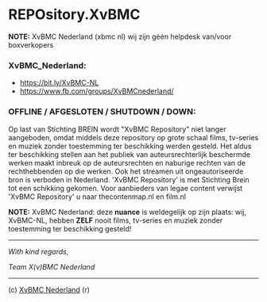 # REPOsitory.XvBMC
 
**NOTE:** XvBMC Nederland (xbmc nl) wij zijn géén helpdesk van/voor boxverkopers
 
  
   
### XvBMC_Nederland: 
* https://bit.ly/XvBMC-NL 
* https://www.fb.com/groups/XvBMCnederland/ 
 
### OFFLINE / AFGESLOTEN / SHUTDOWN / DOWN: 
 
Op last van Stichting BREIN wordt "XvBMC Repository" niet langer aangeboden, omdat middels deze repository op grote schaal films, tv-series en muziek zonder toestemming ter beschikking werden gesteld. Het aldus ter beschikking stellen aan het publiek van auteursrechterlijk beschermde werken maakt inbreuk op de auteursrechten en naburige rechten van de rechthebbenden op die werken. Ook het streamen uit ongeautoriseerde bron is verboden in Nederland. 'XvBMC Repository' is met Stichting Brein tot een schikking gekomen. Voor aanbieders van legae content verwijst 'XvBMC Repository' u naar thecontenmap.nl en film.nl
 
**NOTE:** XvBMC Nederland: deze **nuance** is weldegelijk op zijn plaats: wij, XvBMC-NL, hebben **ZELF** nooit films, tv-series en muziek zonder toestemming ter beschikking gesteld!
  
----------
  
*With kind regards,*
 
*Team X(v)BMC Nederland*
  
----------
  
(c) [XvBMC Nederland](https://bit.ly/XvBMC-NL) (r)